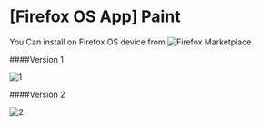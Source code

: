 [Firefox OS App] Paint
=====

You Can install on Firefox OS device from ![Firefox Marketplace](https://marketplace.firefox.com/app/paint-1/)

####Version 1

![1](https://raw.github.com/marti1125/paint/master/v1.png)

####Version 2

![2](https://raw.github.com/marti1125/paint/master/v2.png)

